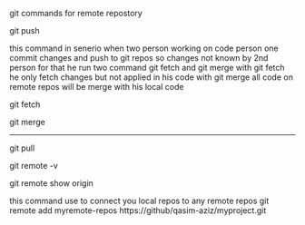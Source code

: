git commands for remote repostory 


git push

this command in senerio when two person working on code person one commit changes and push to git repos so changes not known by 2nd person for that he run two command git fetch and git merge with git fetch he only fetch changes but not applied in his code with git merge all code on remote repos will be merge with his local code 

git fetch

git merge

------------------------

git pull

git remote -v

git remote show origin

this command use to connect you local repos to any remote repos
git remote add myremote-repos https://github/qasim-aziz/myproject.git




